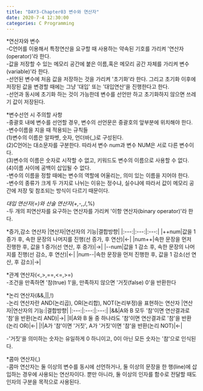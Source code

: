 ```yaml
---
title: "DAY3-Chapter03 변수와 연산자"
date: 2020-7-4 12:30:00 
categories: C Programming 
---
```


*연산자와 변수  
-C언어를 이용해서 특정연산을 요구할 때 사용하는 약속된 기호를 가리켜 '연산자(operator)'라 한다.  
-값을 저장할 수 있는 메모리 공간에 붙은 이름,혹은 메모리 공간 자체를 가리켜 변수(variable)'라 한다.  
-선언된 변수에 처음 값을 저장하는 것을 가리켜 '초기화'라 한다. 그리고 초기화 이후에 저장된 값을 변경할 때에는 그냥 '대입' 또는 '대입연산'을 진행한다고 한다.  
-선언과 동시에 초기화 하는 것이 가능한데 변수를 선언만 하고 초기화하지 않으면 쓰레기 값이 저장된다.  

*변수선언 시 주의할 사항  
-중괄호 내에 변수를 선언할 경우, 변수의 선언문은 중괄호의 앞부분에 위치해야 한다.  
-변수이름을 지을 때 적용되는 규칙들  
(1)변수의 이름은 알파벳, 숫자, 언더바(_)로 구성된다.  
(2)C언어는 대소문자를 구분한다. 따라서 변수 num과 변수 NUM은 서로 다른 변수이다.  
(3)변수의 이름은 숫자로 시작할 수 없고, 키워드도 변수의 이름으로 사용할 수 없다.  
(4)이름 사이에 공백이 삽입될 수 없다.  
-변수의 이름을 정할 때에는 변수의 역할에 어울리는, 의미 있는 이름을 지어야 한다.  
-변수의 종류가 크게 두 가지로 나뉘는 이유는 정수냐, 실수냐에 따라서 값이 메모리 공간에 저장 및 참조되는 방식이 다르기 때문이다.

*대입 연산자(=)와 산술 연산자(+,-,*,/,%)  
-두 개의 피연산자를 요구하는 연산자를 가리켜 '이항 연산자(binary operator)'라 한다.  

*증가,감소 연산자
|연산자|연산자의 기능|결합방향|
|:---:|:---:|:---:|
|++num|값을 1증가 후, 속한 문장의 나머지를 진행(선 증가, 후 연산)|←|
|num++|속한 문장을 먼저 진행한 후, 값을 1 증가(선 연산, 후 증가)|→|
|--num|값을 1 감소 후, 속한 문장의 나머지를 진행(선 감소, 후 연산)|←|
|num--|속한 문장을 먼저 진행한 후, 값을 1 감소(선 연산, 후 감소)|→|

*관계 연산자(<,>,==,<=,>=)  
-조건을 만족하면 '참(true) 1'을, 만족하지 않으면 '거짓(false) 0'을 반환한다  

*논리 연산자(&&,||,!)  
-논리 연산자란 AND(논리곱), OR(논리합), NOT(논리부정)을 표현하는 연산자
|연산자|연산자의 기능:|결합방향|
|:---:|:---:|:---:|
|&&|A와 B 모두 '참'이면 연산결과로 '참'을 반환(논리 AND)|→|
|ll|A와 B 둘 중 하나라도 '참'이면 연산결과로 '참'을 반환(논리 OR)|←|
|!|A가 '참'이면 '거짓', A가 '거짓'이면 '참'을 반환(논리 NOT)|←|  

-'거짓'을 의미하는 숫자는 유일하게 0 하니이고, 0이 아닌 모든 숫자는 '참'으로 인식된다.  

*콤마 연산자(,)  
-콤마 연산자는 둘 이상의 변수를 동시에 선언하거나, 둘 이상의 문장을 한 행(line)에 삽입하는 경우에 사용되는 연산자이다. 뿐만 아니라, 둘 이상의 인자를 함수로 전달할 때도 인자의 구분을
목적으로 사용된다.

